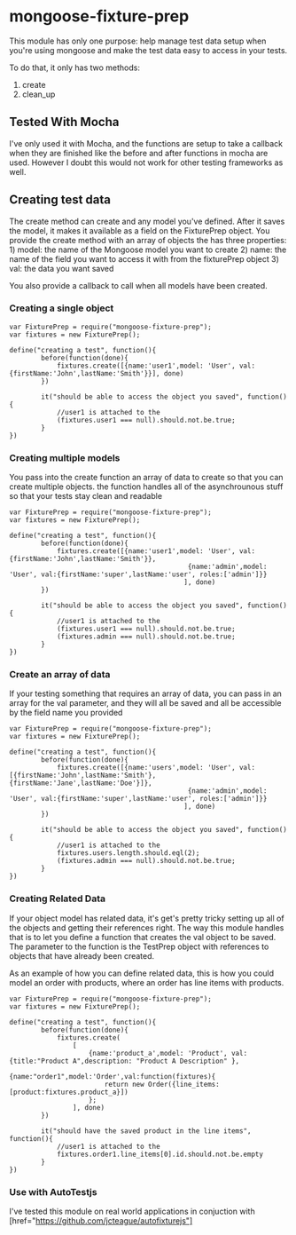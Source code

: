mongoose-fixture-prep
=====================

This module has only one purpose: help manage test data setup when you're using mongoose and make the test data easy to access in your tests.

To do that, it only has two methods:
1. create
2. clean_up

## Tested With Mocha
I've only used it with Mocha, and the functions are setup to take a callback when they are finished like the before and after functions in mocha are used.  However I doubt this would not work for other testing frameworks as well.

## Creating test data
The create method can create and any model you've defined.  After it saves the model, it makes it available as a field on the FixturePrep object.  You provide the create method with an array of objects the has three properties:
	1) model: the name of the Mongoose model you want to create
	2) name: the name of the field you want to access it with from the fixturePrep object
	3) val: the data you want saved

You also provide a callback to call when all models have been created.

### Creating a single object
```
var FixturePrep = require("mongoose-fixture-prep");
var fixtures = new FixturePrep();

define("creating a test", function(){
		before(function(done){
			fixtures.create([{name:'user1',model: 'User', val:{firstName:'John',lastName:'Smith'}}], done)				
		})
		
		it("should be able to access the object you saved", function(){
			//user1 is attached to the
			(fixtures.user1 === null).should.not.be.true;
		}
})
```
### Creating multiple models
You pass into the create function an array of data to create so that you can create multiple objects.  the function handles all of the asynchrounous stuff so that your tests stay clean and readable

```
var FixturePrep = require("mongoose-fixture-prep");
var fixtures = new FixturePrep();

define("creating a test", function(){
		before(function(done){
			fixtures.create([{name:'user1',model: 'User', val:{firstName:'John',lastName:'Smith'}},
											 {name:'admin',model: 'User', val:{firstName:'super',lastName:'user', roles:['admin']}}
											], done)				
		})
		
		it("should be able to access the object you saved", function(){
			//user1 is attached to the
			(fixtures.user1 === null).should.not.be.true;
			(fixtures.admin === null).should.not.be.true;
		}
})
```
### Create an array of data
If your testing something that requires an array of data, you can pass in an array for the val parameter, and they will all be saved and all be accessible by the field name you provided

```
var FixturePrep = require("mongoose-fixture-prep");
var fixtures = new FixturePrep();

define("creating a test", function(){
		before(function(done){
			fixtures.create([{name:'users',model: 'User', val:[{firstName:'John',lastName:'Smith'},{firstName:'Jane',lastName:'Doe'}]},
											 {name:'admin',model: 'User', val:{firstName:'super',lastName:'user', roles:['admin']}}
											], done)				
		})
		
		it("should be able to access the object you saved", function(){
			//user1 is attached to the
			fixtures.users.length.should.eql(2);
			(fixtures.admin === null).should.not.be.true;
		}
})
```

### Creating Related Data
If your object model has related data, it's get's pretty tricky setting up all of the objects and getting their references right. The way this module handles that is to let you define a function that creates the val object to be saved.  The parameter to the function is the TestPrep object with references to objects that have already been created.

As an example of how you can define related data, this is how you could model an order with products, where an order has line items with products.

```
var FixturePrep = require("mongoose-fixture-prep");
var fixtures = new FixturePrep();

define("creating a test", function(){
		before(function(done){
			fixtures.create(
				[
					{name:'product_a',model: 'Product', val:{title:"Product A",description: "Product A Description"	},
					{name:"order1",model:'Order',val:function(fixtures){
						return new Order({line_items:[product:fixtures.product_a}])
					};
				], done)				
		})
		
		it("should have the saved product in the line items", function(){
			//user1 is attached to the			
			fixtures.order1.line_items[0].id.should.not.be.empty
		}
})
```
### Use with AutoTestjs
I've tested this module on real world applications in conjuction with [href="https://github.com/jcteague/autofixturejs"]

